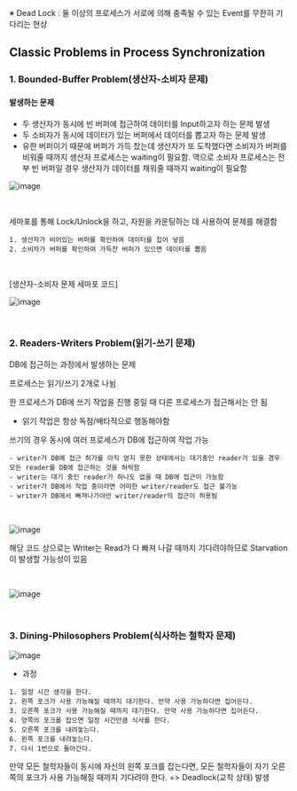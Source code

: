 

※ Dead Lock : 둘 이상의 프로세스가 서로에 의해 충족될 수 있는 Event를 무한히 기다리는 현상

## Classic Problems in Process Synchronization

### 1. Bounded-Buffer Problem(생산자-소비자 문제)

#### 발생하는 문제

- 두 생산자가 동시에 빈 버퍼에 접근하여 데이터를 Input하고자 하는 문제 발생
- 두 소비자가 동시에 데이터가 있는 버퍼에서 데이터를 뽑고자 하는 문제 발생
- 유한 버퍼이기 때문에 버퍼가 가득 찼는데 생산자가 또 도착했다면 소비자가 버퍼를 비워줄 때까지 생산자 프로세스는 waiting이 필요함. 역으로 소비자 프로세스는 전부 빈 버퍼일 경우 생산자가 데이터를 채워줄 때까지 waiting이 필요함

![image](https://user-images.githubusercontent.com/93081720/165312997-4cfa6826-a5ef-4dea-958d-d1760e61bc17.png)

<br>

세마포를 통해 Lock/Unlock을 하고, 자원을 카운팅하는 데 사용하여 문제를 해결함

```
1. 생산자가 비어있는 버퍼를 확인하여 데이터를 집어 넣음
2. 소비자가 버퍼를 확인하여 가득찬 버퍼가 있으면 데이터를 뽑음
```

<br>

[생산자-소비자 문제 세마포 코드]

![image](https://user-images.githubusercontent.com/93081720/165312830-8ebbb434-ece2-4f96-95d9-79ee12665b92.png)

<br>

### 2. Readers-Writers Problem(읽기-쓰기 문제)

DB에 접근하는 과정에서 발생하는 문제

프로세스는 읽기/쓰기 2개로 나뉨

한 프로세스가 DB에 쓰기 작업을 진행 중일 때 다른 프로세스가 접근해서는 안 됨

- 읽기 작업은 항상 독점/배타적으로 행동해야함

쓰기의 경우 동시에 여러 프로세스가 DB에 접근하여 작업 가능

```
- writer가 DB에 접근 허가를 아직 얻지 못한 상태에서는 대기중인 reader가 있을 경우 모든 reader를 DB에 접근하는 것을 허락함
- writer는 대기 중인 reader가 하나도 없을 때 DB에 접근이 가능함
- writer가 DB에서 작업 중이라면 어떠한 writer/reader도 접근 불가능
- writer가 DB에서 빠져나가야만 writer/reader의 접근이 허용됨
```

<br>

![image](https://user-images.githubusercontent.com/93081720/165314930-7a1a0508-171b-42a1-af89-9277e0f0222b.png)

해당 코드 상으로는 Writer는 Read가 다 빠져 나갈 때까지 기다려야하므로 Starvation이 발생할 가능성이 있음

<br>

![image](https://user-images.githubusercontent.com/93081720/165315539-79d683b6-8350-427f-861a-fc653f9e3cae.png)

<br>

### 3. Dining-Philosophers Problem(식사하는 철학자 문제)

![image](https://user-images.githubusercontent.com/93081720/166085741-95a17bde-22c3-4251-bd9a-7cde9e8f20bb.png)

- 과정

```
1. 일정 시간 생각을 한다.
2. 왼쪽 포크가 사용 가능해질 때까지 대기한다. 만약 사용 가능하다면 집어든다.
3. 오른쪽 포크가 사용 가능해질 때까지 대기한다. 만약 사용 가능하다면 집어든다.
4. 양쪽의 포크를 잡으면 일정 시간만큼 식사를 한다.
5. 오른쪽 포크를 내려놓는다.
6. 왼쪽 포크를 내려놓는다.
7. 다시 1번으로 돌아간다.
```

만약 모든 철학자들이 동시에 자신의 왼쪽 포크를 잡는다면, 모든 철학자들이 자기 오른쪽의 포크가 사용 가능해질 때까지 기다려야 한다. => Deadlock(교착 상태) 발생

<br>
